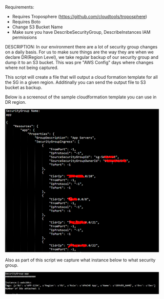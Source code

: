 Requirements:  
- Requires Troposphere (https://github.com/cloudtools/troposphere)
- Requires Boto
- Change S3 Bucket Name
- Make sure you have DescribeSecurityGroup, DescribeInstances IAM permissions
                

DESCRIPTION: 
In our environment there are a lot of security group changes on a daily basis.  For us to make sure things are the way they are when we declare DR(Region Level), we take regular backup of our security group and dump it to an S3 bucket.  This was pre "AWS Config" days where changes where not being captured.  

This script will create a file that will output a cloud formation template for all the SG in a given region.  Additinally you can send the output file to S3 bucket as backup.

Below is a screenout of the sample cloudformation template you can use in DR region.

![alt text](screenshots/screen1.png "Sample output of JSON file")

Also as part of this script we capture what instance below to what security group.

![alt text](screenshots/screen2.png "Sample output showing what instance below to what SG")
